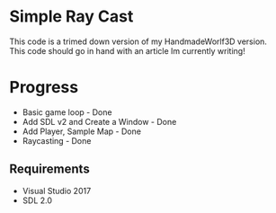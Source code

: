 # Simple Ray Cast
This code is a trimed down version of my HandmadeWorlf3D version.  
This code should go in hand with an article Im currently writing!  

# Progress 
* Basic game loop - Done  
* Add SDL v2 and Create a Window - Done  
* Add Player, Sample Map - Done  
* Raycasting - Done  


## Requirements
* Visual Studio 2017  
* SDL 2.0  
